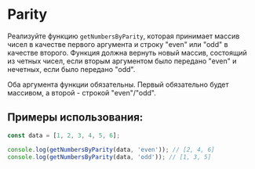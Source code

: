 # Parity

Реализуйте функцию `getNumbersByParity`, которая принимает массив чисел в качестве первого аргумента и строку "even" или "odd" в качестве второго. Функция должна вернуть новый массив, состоящий из четных чисел, если вторым аргументом было передано "even" и нечетных, если было передано "odd".

Оба аргумента функции обязательны. Первый обязательно будет массивом, а второй - строкой "even"/"odd".

## Примеры использования:

```javascript
const data = [1, 2, 3, 4, 5, 6];

console.log(getNumbersByParity(data, 'even')); // [2, 4, 6]
console.log(getNumbersByParity(data, 'odd')); // [1, 3, 5]